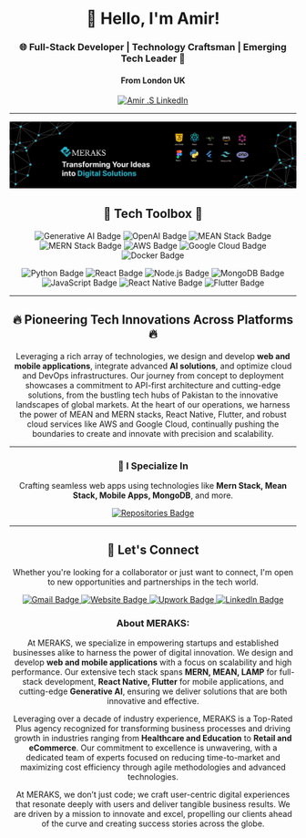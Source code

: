 <h1 align="center">👋 Hello, I'm Amir!</h1>
<h3 align="center">🌐 Full-Stack Developer | Technology Craftsman | Emerging Tech Leader 🚀</h3>
<h4 align="center">From London UK</h4>

<p align="center">
  <a href="https://www.linkedin.com/company/merak-consultants/posts/?feedView=all" target="_blank"><img src="https://img.shields.io/badge/LinkedIn-Amir%20.S-blue?style=for-the-badge&logo=linkedin" alt="Amir .S LinkedIn"></a>
</p>

---

<div align="center">
  <img src="WhatsApp Image 2025-03-27 at 7.31.14 PM.jpeg" alt="Banner that represents Amir .S">
</div>

<h2 align="center">💼 Tech Toolbox 🧰</h2>

<p align="center">
  <!-- Generative_AI -->
  <img src="https://img.shields.io/badge/Generative_AI-FFD700?style=for-the-badge&logo=openai&logoColor=white" alt="Generative AI Badge"/>
  <!-- OpenAI -->
  <img src="https://img.shields.io/badge/OpenAI-412991?style=for-the-badge&logo=openai&logoColor=white" alt="OpenAI Badge"/>
  <!-- Mean_Stack -->
  <img src="https://img.shields.io/badge/MEAN_Stack-4A90E2?style=for-the-badge&logo=angular&logoColor=white" alt="MEAN Stack Badge"/>
  <!-- Mern Stack -->
  <img src="https://img.shields.io/badge/MERN_Stack-8CC84B?style=for-the-badge&logo=react&logoColor=white" alt="MERN Stack Badge"/>
  <!-- AWS -->
  <img src="https://img.shields.io/badge/AWS-FF9900?style=for-the-badge&logo=amazon-aws&logoColor=white" alt="AWS Badge"/>
  <!-- Google_Cloud -->
  <img src="https://img.shields.io/badge/Google_Cloud-4285F4?style=for-the-badge&logo=google-cloud&logoColor=white" alt="Google Cloud Badge"/>
  <!-- Docker -->
  <img src="https://img.shields.io/badge/Docker-2496ED?style=for-the-badge&logo=docker&logoColor=white" alt="Docker Badge"/>
</p>

<p align="center">
  <!-- Python -->
  <img src="https://img.shields.io/badge/Python-3776AB?style=for-the-badge&logo=python&logoColor=white" alt="Python Badge"/>
  <!-- React -->
  <img src="https://img.shields.io/badge/React-61DAFB?style=for-the-badge&logo=react&logoColor=black" alt="React Badge"/>
  <!-- Node.js -->
  <img src="https://img.shields.io/badge/Node.js-339933?style=for-the-badge&logo=node-dot-js&logoColor=white" alt="Node.js Badge"/>
  <!-- MongoDB -->
  <img src="https://img.shields.io/badge/MongoDB-47A248?style=for-the-badge&logo=mongodb&logoColor=white" alt="MongoDB Badge"/>
  <!-- JavaScript -->
  <img src="https://img.shields.io/badge/JavaScript-F7DF1E?style=for-the-badge&logo=javascript&logoColor=black" alt="JavaScript Badge"/>
  <!-- React_Native -->
  <img src="https://img.shields.io/badge/React_Native-61DAFB?style=for-the-badge&logo=react&logoColor=white" alt="React Native Badge"/>
  <!-- Flutter -->
  <img src="https://img.shields.io/badge/Flutter-02569B?style=for-the-badge&logo=flutter&logoColor=white" alt="Flutter Badge"/>
</p>

---

<h2 align="center">🔥 Pioneering Tech Innovations Across Platforms 🔥</h2>
<p align="center">
  Leveraging a rich array of technologies, we design and develop <b>web and mobile applications</b>, integrate advanced <b>AI solutions</b>, and optimize cloud and DevOps infrastructures. Our journey from concept to deployment showcases a commitment to API-first architecture and cutting-edge solutions, from the bustling tech hubs of Pakistan to the innovative landscapes of global markets. At the heart of our operations, we harness the power of MEAN and MERN stacks, React Native, Flutter, and robust cloud services like AWS and Google Cloud, continually pushing the boundaries to create and innovate with precision and scalability.
</p>

---

<h3 align="center">🚀 I Specialize In</h3>
<p align="center">
  Crafting seamless web apps using technologies like <b>Mern Stack, Mean Stack, Mobile Apps, MongoDB</b>, and more.
</p>

<p align="center">
  <a href="https://github.com/Amir76717?tab=repositories">
    <img src="https://img.shields.io/badge/Check_Out-My_Repositories-green?style=for-the-badge" alt="Repositories Badge"/>
  </a>
</p>

---

<h2 align="center">🤝 Let's Connect</h2>
<p align="center">
  Whether you're looking for a collaborator or just want to connect, I'm open to new opportunities and partnerships in the tech world.
</p>

<p align="center">
  <!-- Gmail -->
  <a href="amirshahzad76717@gmail.com">
    <img src="https://img.shields.io/badge/Gmail-Me-D14836?style=for-the-badge&logo=gmail&logoColor=white" alt="Gmail Badge"/>
  </a>
  <!-- Website -->
  <a href="https://meraks.co/" target="_blank">
    <img src="https://img.shields.io/badge/Website-meraks.co-1F425F?style=for-the-badge&logo=google-chrome&logoColor=white" alt="Website Badge"/>
  </a>
  <!-- Upwork -->
  <a href="https://www.upwork.com/agencies/1670767632799813632/" target="_blank">
    <img src="https://img.shields.io/badge/Upwork-Profile-6FDA44?style=for-the-badge&logo=upwork&logoColor=white" alt="Upwork Badge"/>
  </a>
  <!-- Linkedin -->
  <a href="https://www.linkedin.com/company/merak-consultants/posts/?feedView=all" target="_blank">
    <img src="https://img.shields.io/badge/LinkedIn-Merak_Consultants-0077B5?style=for-the-badge&logo=linkedin&logoColor=white" alt="LinkedIn Badge"/>
  </a>
</p>


<h3 align="center">About MERAKS:</h3>
<p align="center">
  At MERAKS, we specialize in empowering startups and established businesses alike to harness the power of digital innovation. We design and develop <b>web and mobile applications</b> with a focus on scalability and high performance. Our extensive tech stack spans <b>MERN, MEAN, LAMP</b> for full-stack development, <b>React Native, Flutter</b> for mobile applications, and cutting-edge <b>Generative AI</b>, ensuring we deliver solutions that are both innovative and effective.
</p>

<p align="center">
  Leveraging over a decade of industry experience, MERAKS is a Top-Rated Plus agency recognized for transforming business processes and driving growth in industries ranging from <b>Healthcare and Education</b> to <b>Retail and eCommerce</b>. Our commitment to excellence is unwavering, with a dedicated team of experts focused on reducing time-to-market and maximizing cost efficiency through agile methodologies and advanced technologies.
</p>

<p align="center">
  At MERAKS, we don’t just code; we craft user-centric digital experiences that resonate deeply with users and deliver tangible business results. We are driven by a mission to innovate and excel, propelling our clients ahead of the curve and creating success stories across the globe.
</p>

<p align="center">



